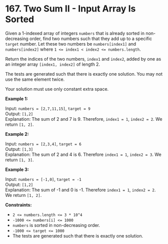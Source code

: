# 167. Two Sum II - Input Array Is Sorted

Given a 1-indexed array of integers `numbers` that is already sorted in non-decreasing order, find two numbers such that they add up to a specific `target` number. Let these two numbers be `numbers[index1]` and `numbers[index2]` where `1 <= index1 < index2 <= numbers.length`.

Return the indices of the two numbers, `index1` and `index2`, added by one as an integer array `[index1, index2]` of length 2.

The tests are generated such that there is exactly one solution. You may not use the same element twice.

Your solution must use only constant extra space.

**Example 1:**

Input: `numbers = [2,7,11,15]`, `target = 9`  
Output: `[1,2]`  
Explanation: The sum of 2 and 7 is 9. Therefore, `index1 = 1`, `index2 = 2`. We return `[1, 2]`.

**Example 2:**

Input: `numbers = [2,3,4]`, `target = 6`  
Output: `[1,3]`  
Explanation: The sum of 2 and 4 is 6. Therefore `index1 = 1`, `index2 = 3`. We return `[1, 3]`.

**Example 3:**

Input: `numbers = [-1,0]`, `target = -1`  
Output: `[1,2]`  
Explanation: The sum of -1 and 0 is -1. Therefore `index1 = 1`, `index2 = 2`. We return `[1, 2]`.

**Constraints:**

- `2 <= numbers.length <= 3 * 10^4`
- `-1000 <= numbers[i] <= 1000`
- `numbers` is sorted in non-decreasing order.
- `-1000 <= target <= 1000`
- The tests are generated such that there is exactly one solution.
